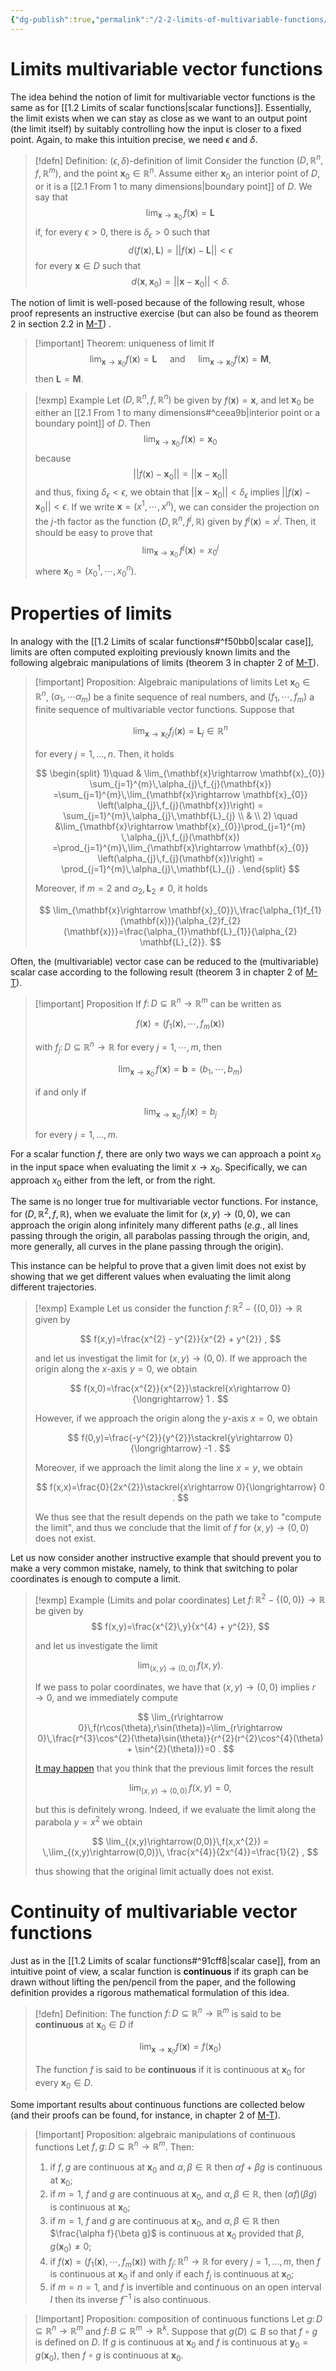 ```yaml
---
{"dg-publish":true,"permalink":"/2-2-limits-of-multivariable-functions/","created":"2023-08-24T17:02:27.602+02:00","updated":"2023-10-02T16:34:44.399+02:00"}
---
```


# Limits multivariable vector functions 

The idea behind the notion of limit for multivariable vector functions is the same as for [[1.2 Limits of scalar functions\|scalar functions]]. Essentially, the limit exists when we can stay as close as we want to an output point (the limit itself) by suitably controlling how the input is closer to a fixed point. Again, to make this intuition precise, we need $\epsilon$ and $\delta$.

>[!defn] Definition: $(\epsilon,\delta)$-definition of limit
>Consider the function $(D,\mathbb{R}^{n},f,\mathbb{R}^{m})$, and the point $\mathbf{x}_{0}\in\mathbb{R}^{n}$. Assume either $\mathbf{x}_{0}$ an interior point of $D$, or it is a [[2.1 From 1 to many dimensions\|boundary point]] of $D$.
>We say that 
>$$
>\lim_{\mathbf{x}\rightarrow \mathbf{x}_{0}}\,f(\mathbf{x})= \mathbf{L}
>$$
>if, for every $\epsilon >0$, there is $\delta_{\epsilon}>0$ such that  
>$$
>d(f(\mathbf{x}),\mathbf{L})=||f(\mathbf{x}) - \mathbf{L}||< \epsilon
>$$
>for every $\mathbf{x}\in D$ such that
>$$
>d(\mathbf{x},\mathbf{x}_{0})=||\mathbf{x} - \mathbf{x}_{0}||< \delta .
>$$

The notion of limit is well-posed because of the following result, whose proof represents an instructive exercise (but can also be found as theorem 2 in section 2.2 in [M-T](https://www.macmillanlearning.com/college/ca/product/Vector-Calculus/p/1429215089)) .

>[!important] Theorem: uniqueness of limit
>If 
>$$
>\lim_{\mathbf{x}\rightarrow \mathbf{x}_{0}}f(\mathbf{x})=\mathbf{L} \quad \mbox{ and } \quad \lim_{\mathbf{x}\rightarrow \mathbf{x}_{0}}f(\mathbf{x})=\mathbf{M},
>$$
>then $\mathbf{L}=\mathbf{M}$.

>[!exmp] Example
>Let   $(D,\mathbb{R}^{n},f,\mathbb{R}^{n})$ be given by $f(\mathbf{x})=\mathbf{x}$, and let $\mathbf{x}_{0}$ be either an [[2.1 From 1 to many dimensions#^ceea9b\|interior point or a boundary point]] of $D$. Then 
>$$
>\lim_{\mathbf{x}\rightarrow \mathbf{x}_{0}}\,f(\mathbf{x})=\mathbf{x}_{0}
>$$
>because
>$$
>||f(\mathbf{x}) - \mathbf{x}_{0}||=||\mathbf{x} - \mathbf{x}_{0}|| 
>$$
>and thus, fixing $\delta_{\epsilon}<\epsilon$, we obtain that $||\mathbf{x} - \mathbf{x}_{0}||<\delta_{\epsilon}$ implies $||f(\mathbf{x}) - \mathbf{x}_{0}||<\epsilon$. If we write $\mathbf{x}=(x^{1},\cdots, x^{n})$, we can consider the projection on the $j$-th factor as the function $(D,\mathbb{R}^{n},f^{j},\mathbb{R})$ given by $f^{j}(\mathbf{x})=x^{j}$. Then, it should be easy to prove that 
>$$
>\lim_{\mathbf{x}\rightarrow \mathbf{x}_{0}}\,f^{j}(\mathbf{x})=x_{0}^{j}
>$$
>where $\mathbf{x}_{0}=(x^{1}_{0},\cdots, x^{n}_{0})$.

# Properties of limits

In analogy with the [[1.2 Limits of scalar functions#^f50bb0\|scalar case]], limits are often computed exploiting previously known limits and the following algebraic manipulations of limits (theorem 3 in chapter 2 of [M-T](https://www.macmillanlearning.com/college/ca/product/Vector-Calculus/p/1429215089)).

>[!important] Proposition: Algebraic manipulations of limits
>Let $\mathbf{x}_{0}\in\mathbb{R}^{n}$, $(\alpha_{1},\cdots\alpha_{m})$ be a finite sequence of real numbers, and $(f_{1},\cdots,f_{m})$ a finite sequence of multivariable vector functions. Suppose that
>
>$$
>\lim_{\mathbf{x}\rightarrow \mathbf{x}_{0}}f_{j}(\mathbf{x})=\mathbf{L}_{j}\in \mathbb{R}^{n}
>$$
>
>for every $j=1,...,n$. Then, it holds
>
>$$
>\begin{split}
>1)\quad & \lim_{\mathbf{x}\rightarrow \mathbf{x}_{0}} \sum_{j=1}^{m}\,\alpha_{j}\,f_{j}(\mathbf{x}) =\sum_{j=1}^{m}\,\lim_{\mathbf{x}\rightarrow \mathbf{x}_{0}} \left(\alpha_{j}\,f_{j}(\mathbf{x})\right) = \sum_{j=1}^{m}\,\alpha_{j}\,\mathbf{L}_{j} \\ & \\
>2) \quad &\lim_{\mathbf{x}\rightarrow \mathbf{x}_{0}}\prod_{j=1}^{m} \,\alpha_{j}\,f_{j}(\mathbf{x}) =\prod_{j=1}^{m}\,\lim_{\mathbf{x}\rightarrow \mathbf{x}_{0}} \left(\alpha_{j}\,f_{j}(\mathbf{x})\right) = \prod_{j=1}^{m}\,\alpha_{j}\,\mathbf{L}_{j} .
>\end{split}
>$$
>
>Moreover, if $m=2$ and $\alpha_{2},\mathbf{L}_{2}\neq 0$, it holds
>
>$$
>\lim_{\mathbf{x}\rightarrow \mathbf{x}_{0}}\,\frac{\alpha_{1}f_{1}(\mathbf{x})}{\alpha_{2}f_{2}(\mathbf{x})}=\frac{\alpha_{1}\mathbf{L}_{1}}{\alpha_{2} \mathbf{L}_{2}}.
>$$

Often, the (multivariable) vector case can be reduced to the (multivariable) scalar case according to the following result (theorem 3 in chapter 2 of [M-T](https://www.macmillanlearning.com/college/ca/product/Vector-Calculus/p/1429215089)).

>[!important] Proposition
>If $f\colon D\subseteq\mathbb{R}^{n}\rightarrow \mathbb{R}^{m}$ can be written as 
>
>$$
>f(\mathbf{x})=\left(f_{1}(\mathbf{x}),\cdots,f_{m}(\mathbf{x})\right)
>$$ 
>
>with $f_{j}\colon D\subseteq \mathbb{R}^{n}\rightarrow \mathbb{R}$ for every $j=1,\cdots, m$, then
>
>$$
>\lim_{\mathbf{x}\rightarrow\mathbf{x}_{0}}\,f(\mathbf{x})=\mathbf{b}=(b_{1},\cdots,b_{m})
>$$
>
>if and only if 
>
>$$
>\lim_{\mathbf{x}\rightarrow\mathbf{x}_{0}}\,f_{j}(\mathbf{x})=b_{j}
>$$
>
>for every $j=1,...,m$.

For a scalar function $f$, there are only two ways we can approach a point $x_{0}$ in the input space when evaluating the limit $x\rightarrow x_{0}$. Specifically, we can approach $x_{0}$ either from the left, or from the right.

The same is no longer true for multivariable vector functions. For instance, for $(D,\mathbb{R}^{2},f,\mathbb{R})$, when we evaluate the limit for $(x,y)\rightarrow (0,0)$, we can approach the origin along infinitely many different paths (_e.g._, all lines passing through the origin, all parabolas passing through the origin, and, more generally, all curves in the plane passing through the origin). 

This instance can be helpful to prove that a given limit does not exist by showing that we get different values when evaluating the limit along different trajectories.

>[!exmp] Example
>Let us consider the function $f\colon\mathbb{R}^{2}-\{(0,0)\}\rightarrow \mathbb{R}$ given by
>
>$$
>f(x,y)=\frac{x^{2} - y^{2}}{x^{2} + y^{2}} ,
>$$
>
>and let us investigat the limit for $(x,y)\rightarrow (0,0)$. If we approach the origin along the $x$-axis $y=0$, we obtain 
>
>$$
>f(x,0)=\frac{x^{2}}{x^{2}}\stackrel{x\rightarrow 0}{\longrightarrow} 1 .
>$$
>
>However, if we approach the origin along the $y$-axis $x=0$, we obtain
>
>$$
>f(0,y)=\frac{-y^{2}}{y^{2}}\stackrel{y\rightarrow 0}{\longrightarrow} -1 .
>$$
>
>Moreover, if we approach the limit along the line $x=y$, we obtain
>
>$$
>f(x,x)=\frac{0}{2x^{2}}\stackrel{x\rightarrow 0}{\longrightarrow} 0 .
>$$
>
>We thus see that the result depends on the path we take to "compute the limit", and thus we conclude that the limit of $f$ for $(x,y)\rightarrow (0,0)$ does not exist.

Let us now consider another instructive example that should prevent you to make a very common mistake, namely, to think that switching to polar coordinates is enough to compute a limit.

>[!exmp] Example (Limits and polar coordinates)
>Let $f\colon \mathbb{R}^{2} - \{(0,0)\}\rightarrow \mathbb{R}$ be given by
>$$
>f(x,y)=\frac{x^{2}\,y}{x^{4} + y^{2}},
>$$
>
>and let us investigate the limit
>
>$$
>\lim_{(x,y)\rightarrow(0,0)}\,f(x,y) .
>$$
>
>If we pass to polar coordinates, we have that $(x,y)\rightarrow (0,0)$ implies $r\rightarrow 0$, and we immediately compute
>
>$$
>\lim_{r\rightarrow 0}\,f(r\cos(\theta),r\sin(\theta))=\lim_{r\rightarrow 0}\,\frac{r^{3}\cos^{2}(\theta)\sin(\theta)}{r^{2}(r^{2}\cos^{4}(\theta) + \sin^{2}(\theta))}=0 .
>$$
>
>[It may happen](https://math.stackexchange.com/questions/753381/limit-fracx2yx4y2-is-found-using-polar-coordinates-but-it-is-not-supp) that you think that the previous limit forces the result
>
>$$
>\lim_{(x,y)\rightarrow(0,0)}\,f(x,y) =0 ,
>$$
>
>but this is definitely wrong. Indeed, if we evaluate the limit along the parabola $y=x^{2}$ we obtain
>
>$$
>\lim_{(x,y)\rightarrow(0,0)}\,f(x,x^{2}) = \,\lim_{(x,y)\rightarrow(0,0)}\, \frac{x^{4}}{2x^{4}}=\frac{1}{2} ,
>$$
>
>thus showing that the original limit actually does not exist. 


# Continuity of multivariable vector functions

Just as in the [[1.2 Limits of scalar functions#^91cff8\|scalar case]], from an intuitive point of view, a scalar function is **continuous** if its graph can be drawn without lifting the pen/pencil from the paper, and the following definition provides a rigorous mathematical formulation of this idea.

>[!defn] Definition: 
>The function $f\colon D\subseteq \mathbb{R}^{n}\rightarrow \mathbb{R}^{m}$ is said to be **continuous** at $\mathbf{x}_{0}\in D$ if
>
>$$
>\lim_{\mathbf{x}\rightarrow \mathbf{x}_{0}}f(\mathbf{x})=f(\mathbf{x}_{0})
>$$
>
>The function $f$ is said to be **continuous** if it is continuous at $\mathbf{x}_{0}$ for every $\mathbf{x}_{0}\in D$.

Some important results about continuous functions are collected below (and their proofs can be found, for instance, in chapter 2 of [M-T](https://www.macmillanlearning.com/college/ca/product/Vector-Calculus/p/1429215089)).

>[!important] Proposition: algebraic manipulations of continuous functions
>Let $f,g\colon D\subseteq \mathbb{R}^{n}\rightarrow \mathbb{R}^{m}$. Then:
>1) if $f,g$ are continuous at $\mathbf{x}_{0}$ and $\alpha,\beta\in\mathbb{R}$ then $\alpha f + \beta g$ is continuous at $\mathbf{x}_{0}$;
>2) if $m=1$, $f$ and $g$ are continuous at $\mathbf{x}_{0}$, and $\alpha,\beta\in\mathbb{R}$, then $(\alpha f)(\beta g)$ is continuous at $\mathbf{x}_{0}$;
>3) if $m=1$, $f$ and $g$ are continuous at $\mathbf{x}_{0}$, and $\alpha,\beta\in\mathbb{R}$ then $\frac{\alpha f}{\beta g}$ is continuous at $\mathbf{x}_{0}$ provided that $\beta,g(\mathbf{x}_{0})\neq 0$;
>4) if $f(\mathbf{x})=(f_{1}(\mathbf{x}),\cdots,f_{m}(\mathbf{x}))$ with $f_{j}\colon\mathbb{R}^{n}\rightarrow \mathbb{R}$ for every $j=1,...,m$, then $f$ is continuous at $\mathbf{x}_{0}$ if and only if each $f_{j}$ is continuous at $\mathbf{x}_{0}$;
>5) if $m=n=1$, and $f$ is invertible and continuous on an open interval $I$ then its inverse $f^{-1}$ is also continuous.

>[!important] Proposition: composition of continuous functions
>Let $g\colon D\subseteq \mathbb{R}^{n}\rightarrow \mathbb{R}^{m}$ and $f\colon B\subseteq \mathbb{R}^{m}\rightarrow \mathbb{R}^{k}$. Suppose that $g(D)\subseteq B$ so that $f\circ g$ is defined on $D$. If $g$ is continuous at $\mathbf{x}_{0}$ and $f$ is continuous at $\mathbf{y}_{0}=g(\mathbf{x}_{0})$, then $f\circ g$ is continuous at $\mathbf{x}_{0}$.
